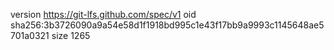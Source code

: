 version https://git-lfs.github.com/spec/v1
oid sha256:3b3726090a9a54e58d1f1918bd995c1e43f17bb9a9993c1145648ae5701a0321
size 1265
